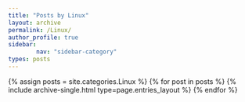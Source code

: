 ```yaml
---
title: "Posts by Linux"
layout: archive
permalink: /Linux/
author_profile: true
sidebar:                 
        nav: "sidebar-category"
types: posts
---
```


{% assign posts = site.categories.Linux %} {% for post in posts %} {% include archive-single.html type=page.entries_layout %} {% endfor %}
